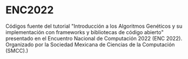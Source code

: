 # ENC2022
Códigos fuente del tutorial "Introducción a los Algoritmos Genéticos y su implementación con frameworks y bibliotecas de código abierto" presentado en el Encuentro Nacional de Computación 2022 (ENC 2022). Organizado por la Sociedad Mexicana de Ciencias de la Computación (SMCC).)
